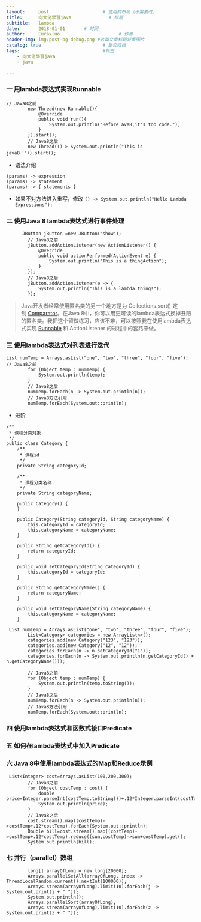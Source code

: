 ```yaml
---
layout:     post                    # 使用的布局（不需要改）
title:      向大佬學習java              # 标题 
subtitle:   lambda
date:       2018-01-01       # 时间
author:     Euraxluo                      # 作者
header-img: img/post-bg-debug.png #这篇文章标题背景图片
catalog: true                       # 是否归档
tags:                               #标签
    - 向大佬學習java
    - java

---
```

### 一 用lambda表达式实现Runnable
```
// Java8之前
        new Thread(new Runnable(){
            @Override
            public void run(){
                System.out.println("Before ava8,it's too code.");
            }
        }).start();
        // Java8之后
        new Thread(()-> System.out.println("This is java8！")).start();
```
* 语法介绍
```
(params) -> expression
(params) -> statement
(params) -> { statements }
```
* 如果不对方法进入重写，修改
`
() -> System.out.println("Hello Lambda Expressions");
`
### 二 使用Java 8 lambda表达式进行事件处理
```
      JButton jButton =new JButton("show");
        // Java8之前
        jButton.addActionListener(new ActionListener() {
            @Override
            public void actionPerformed(ActionEvent e) {
                System.out.println("This is a thingAction");
            }
        });
        // Java8之后
        jButton.addActionListener(e -> {
            System.out.println("This is a lambda thing!");
        });
```
> Java开发者经常使用匿名类的另一个地方是为 Collections.sort() 定制 [Comparator](http://javarevisited.blogspot.sg/2014/01/java-comparator-example-for-custom.html)。在Java 8中，你可以用更可读的lambda表达式换掉丑陋的匿名类。我把这个留做练习，应该不难，可以按照我在使用lambda表达式实现 [Runnable](http://javarevisited.blogspot.sg/2012/01/difference-thread-vs-runnable-interface.html) 和 ActionListener 的过程中的套路来做。
### 三 使用lambda表达式对列表进行迭代

```
List numTemp = Arrays.asList("one", "two", "three", "four", "five");
// Java8之前
        for (Object temp : numTemp) {
            System.out.println(temp);
        }
        // Java8之后
        numTemp.forEach(n -> System.out.println(n));
        // Java8方法引用
        numTemp.forEach(System.out::println);
```
* 进阶
```
/**
 * 课程分类对象
 */
public class Category {
    /**
     * 课程id
     */
    private String categoryId;

    /**
     * 课程分类名称
     */
    private String categoryName;

    public Category() {
    }

    public Category(String categoryId, String categoryName) {
        this.categoryId = categoryId;
        this.categoryName = categoryName;
    }

    public String getCategoryId() {
        return categoryId;
    }

    public void setCategoryId(String categoryId) {
        this.categoryId = categoryId;
    }

    public String getCategoryName() {
        return categoryName;
    }

    public void setCategoryName(String categoryName) {
        this.categoryName = categoryName;
    }
```
```
 List numTemp = Arrays.asList("one", "two", "three", "four", "five");
        List<Category> categories = new ArrayList<>();
        categories.add(new Category("123", "123"));
        categories.add(new Category("12", "12"));
        categories.forEach(n -> n.setCategoryId("1"));
        categories.forEach(n -> System.out.println(n.getCategoryId() + n.getCategoryName()));

        // Java8之前
        for (Object temp : numTemp) {
            System.out.println(temp.toString());
        }
        // Java8之后
        numTemp.forEach(n -> System.out.println(n));
        // Java8方法引用
        numTemp.forEach(System.out::println);
```

### 四 使用lambda表达式和函数式接口Predicate

### 五 如何在lambda表达式中加入Predicate

### 六 Java 8中使用lambda表达式的Map和Reduce示例
```
 List<Integer> cost=Arrays.asList(100,200,300);
        // Java8之前
        for (Object costTemp : cost) {
            double price=Integer.parseInt(costTemp.toString())+.12*Integer.parseInt(costTemp.toString());
            System.out.println(price);
        }
        // Java8之后
        cost.stream().map((costTemp)->costTemp+.12*costTemp).forEach(System.out::println);
        Double bill=cost.stream().map((costTemp)->costTemp+.12*costTemp).reduce((sum,costTemp)->sum+costTemp).get();
        System.out.println(bill);
```
### 七 并行（parallel）数组
```
        long[] arrayOfLong = new long[20000];
        Arrays.parallelSetAll(arrayOfLong, index -> ThreadLocalRandom.current().nextInt(100000));
        Arrays.stream(arrayOfLong).limit(10).forEach(j -> System.out.print(j + " "));
        System.out.println();
        Arrays.parallelSort(arrayOfLong);
        Arrays.stream(arrayOfLong).limit(10).forEach(z -> System.out.print(z + " "));
```
